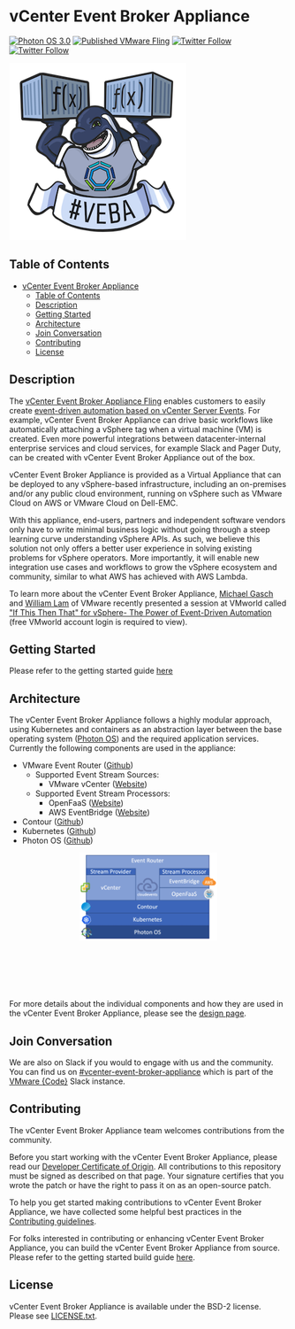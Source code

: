 # vCenter Event Broker Appliance

[![Photon OS 3.0](https://img.shields.io/badge/Photon%20OS-3.0-orange)](https://vmware.github.io/photon/)
[![Published VMware Fling](https://img.shields.io/badge/VMware-Fling-green)](https://flings.vmware.com/vcenter-event-broker-appliance)
[![Twitter Follow](https://img.shields.io/twitter/follow/lamw?style=social)](https://twitter.com/lamw)
[![Twitter Follow](https://img.shields.io/twitter/follow/embano1?style=social)](https://twitter.com/embano1)

![Otto Logo](logo/veba_otto_the_orca_320x320.png)

## Table of Contents

- [vCenter Event Broker Appliance](#vcenter-event-broker-appliance)
  - [Table of Contents](#table-of-contents)
  - [Description](#description)
  - [Getting Started](#getting-started)
  - [Architecture](#architecture)
  - [Join Conversation](#join-conversation)
  - [Contributing](#contributing)
  - [License](#license)


## Description

The [vCenter Event Broker Appliance Fling](https://flings.vmware.com/vcenter-event-broker-appliance#summary) enables customers to easily create [event-driven automation based on vCenter Server Events](https://octo.vmware.com/vsphere-power-event-driven-automation/). For example, vCenter Event Broker Appliance can drive basic workflows like automatically attaching a vSphere tag when a virtual machine (VM) is created. Even more powerful integrations between datacenter-internal enterprise services and cloud services, for example Slack and Pager Duty, can be created with vCenter Event Broker Appliance out of the box.

vCenter Event Broker Appliance is provided as a Virtual Appliance that can be deployed to any vSphere-based infrastructure, including an on-premises and/or any public cloud environment, running on vSphere such as VMware Cloud on AWS or VMware Cloud on Dell-EMC.

With this appliance, end-users, partners and independent software vendors only have to write minimal business logic without going through a steep learning curve understanding vSphere APIs. As such, we believe this solution not only offers a better user experience in solving existing problems for vSphere operators. More importantly, it will enable new integration use cases and workflows to grow the vSphere ecosystem and community, similar to what AWS has achieved with AWS Lambda.

To learn more about the vCenter Event Broker Appliance, [Michael Gasch](https://github.com/embano1) and [William Lam](https://github.com/lamw/) of VMware recently presented a session at VMworld called ["If This Then That" for vSphere- The Power of Event-Driven Automation](https://videos.vmworld.com/global/2019/videoplayer/29523) (free VMworld account login is required to view).

<!-- ## Users and Use Cases

Hear from the community on how they are taking advantage of the vCenter Server Appliance [here](users-and-use-cases.md) -->

## Getting Started

Please refer to the getting started guide [here](getting-started.md)

## Architecture

The vCenter Event Broker Appliance follows a highly modular approach, using Kubernetes and containers as an abstraction layer between the base operating system ([Photon OS](https://github.com/vmware/photon)) and the required application services. Currently the following components are used in the appliance:

- VMware Event Router ([Github](https://github.com/vmware-samples/vcenter-event-broker-appliance/vmware-event-router))
  - Supported Event Stream Sources:
    - VMware vCenter ([Website](https://www.vmware.com/products/vcenter-server.html))
  - Supported Event Stream Processors: 
    - OpenFaaS ([Website](https://www.openfaas.com/))
    - AWS EventBridge ([Website](https://aws.amazon.com/eventbridge/))
- Contour ([Github](https://github.com/projectcontour/contour))
- Kubernetes ([Github](https://github.com/kubernetes/kubernetes))
- Photon OS ([Github](https://github.com/vmware/photon))

<center><div style="height:250px;width:250px"><img src="veba-appliance-diagram.png" /></div></center>

For more details about the individual components and how they are used in the vCenter Event Broker Appliance, please see the [design page](DESIGN.md).

## Join Conversation

We are also on Slack if you would to engage with us and the community. You can find us on [#vcenter-event-broker-appliance](https://vmwarecode.slack.com/archives/CQLT9B5AA) which is part of the [VMware {Code}](https://code.vmware.com/web/code/join) Slack instance.

## Contributing

The vCenter Event Broker Appliance team welcomes contributions from the community.

Before you start working with the vCenter Event Broker Appliance, please read our [Developer Certificate of Origin](https://cla.vmware.com/dco). All contributions to this repository must be signed as described on that page. Your signature certifies that you wrote the patch or have the right to pass it on as an open-source patch.

To help you get started making contributions to vCenter Event Broker Appliance, we have collected some helpful best practices in the [Contributing guidelines](CONTRIBUTING.md).

For folks interested in contributing or enhancing vCenter Event Broker Appliance, you can build the vCenter Event Broker Appliance from source. Please refer to the getting started build guide [here](getting-started-build.md).

## License

vCenter Event Broker Appliance is available under the BSD-2 license. Please see [LICENSE.txt](LICENSE.txt).
